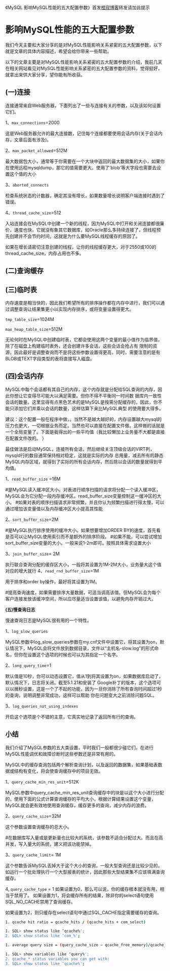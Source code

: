 
《MySQL  影响MySQL性能的五大配置参数》首发[橙寂博客](http://www.luckyhe.com/post/72.html)转发请加此提示

# 影响MySQL性能的五大配置参数



我们今天主要和大家分享的是对MySQL性能影响关系紧密的五大配置参数，以下就是文章的具体内容描述，希望会给你带来一些帮助。

以下的文章主要是对MySQL性能影响关系紧密的五大配置参数的介绍，我前几天在相关网站看见对MySQL性能影响关系紧密的五大配置参数的资料，觉得挺好，就拿出来供大家分享，望你能有所收获。

## **(一)连接**

连接通常来自Web服务器，下面列出了一些与连接有关的参数，以及该如何设置它们。

1、`max_connections`=2000

这是Web服务器允许的最大连接数，记住每个连接都要使用会话内存(关于会话内存，文章后面有涉及)。

2、`max_packet_allowed`=512M

最大数据包大小，通常等于你需要在一个大块中返回的最大数据集的大小，如果你在使用远程mysqldump，那它的值需要更大。使用了'blob'等大字段也需要去设置这个值的大小

3、`aborted_connects`

检查系统状态的计数器，确定其没有增长，如果数量增长说明客户端连接时遇到了错误。

4、`thread_cache_size`=512

入站连接会在MySQL中创建一个新的线程，因为MySQL中打开和关闭连接都很廉价，速度也快，它就没有象其它数据库，如Oracle那么多持续连接了，但线程预先创建并不会节约时间，这就是为什么要MySQL线程缓存的原因了。

如果在增长请密切注意创建的线程，让你的线程缓存更大，对于2550或100的thread_cache_size，内存占用也不多。

## **(二)查询缓存**

## **(三)临时表**

内存速度是相当快的，因此我们希望所有的排序操作都在内存中进行，我们可以通过调整查询让结果集更小以实现内存排序，或将变量设置得更大。

`tmp_table_size`=1024M

`max_heap_table_size`=512M

无论何时在MySQL中创建临时表，它都会使用这两个变量的最小值作为临界值，除了在磁盘上构建临时表外，还会创建许多会话，这些会话会抢占有 限制的资源，因此最好是调整查询而不是将这些参数设置得更高，同时，需要注意的是有BLOB或TEXT字段类型的表将直接写入磁盘。

## **(四)会话内存**


MySQL中每个会话都有其自己的内存，这个内存就是分配给SQL查询的内存，因此你想让它变得尽可能大以满足需要。但你不得不平衡同一时间数 据库内一致性会话的数量。这里显得有点黑色艺术的是MySQL是按需分配缓存的，因此，你不能只添加它们并乘以会话的数量，这样估算下来比MySQL典型 的使用要大得多。

建议：这个配置一般在程序中做，。当然不是越大越好的，内存设置越大mysql的压力也更大，一切根据业务而定。当然也可以直接在配置文件做。这样做的话就是一个全局变量了。下面是我得出的一些平均值（我比较懒加上业务量不大都是直接在配置文件改的。
）

最佳做法是启动MySQL，连接所有会话，然后继续关注顶级会话的VIRT列，mysqld行的数目通常保持相对稳定，这就是实际的内存 总用量，减去所有的静态MySQL内存区域，就得到了实际的所有会话内存，然后除以会话的数量就得到平均值。


1、`read_buffer_size` =16M

#是MySQL读入缓冲区大小。对表进行顺序扫描的请求将分配一个读入缓冲区，MySQL会为它分配一段内存缓冲区。read_buffer_size变量控制这一缓冲区的大小。
#如果对表的顺序扫描请求非常频繁，并且你认为频繁扫描进行得太慢，可以通过增加该变量值以及内存缓冲区大小提高其性能

2、`sort_buffer_size`=2M


#是MySQL执行排序使用的缓冲大小。如果想要增加ORDER BY的速度，首先看是否可以让MySQL使用索引而不是额外的排序阶段。
#如果不能，可以尝试增加sort_buffer_size变量的大小。一般来说1-2m即可。按照具体需求设置大小


3、`join_buffer_size`= 2M　　　　　

执行联合查询分配的缓存区大小，一般将其设置为1M-2M大小，业务量大这个值对应的增大就行
4、`read_rnd_buffer_size`=1M

用于排序和order by操作，最好将其设置为1M。

#提高查询速度，如果需要排序大量数据，可适当调高该值。但MySQL会为每个客户连接发放该缓冲空间，所以应尽量适当设置该值，以避免内存开销过大。

**(五)慢查询日志**

慢速查询日志是MySQL很有用的一个特性。

1、`log_slow_queries`


MySQL参数中log_slow_queries参数在my.cnf文件中设置它，将其设置为on，默认情况下，MySQL会将文件放到数据目录，文件以“主机名-slow.log”的形式命名，但你在设置这个选项的时候也可以为其指定一个名字。

2、`long_query_time`=1

默认值是10秒，你可以动态设置它，值从1到将其设置为on，如果数据库启动了，默认情况下，日志将关闭。截至5.1.21和安装了 Google补丁的版本，这个选项可以以微秒设置，这是一个了不起的功能，因为一旦你消除了所有查询时间超过1秒的查询，说明调整非常成功，这样可以帮助 你在问题变大之前消除问题SQL。

3、`log_queries_not_using_indexes`

开启这个选项是个不错的主意，它真实地记录了返回所有行的查询。

 

## **小结**

我们介绍了MySQL参数的五大类设置，平时我们一般都很少碰它们，在进行MySQL性能调优和故障诊断时这些参数还是非常有用的。

MySQL中的缓存查询包括两个解析查询计划，以及返回的数据集，如果基础表数据或结构有变化，将会使查询缓存中的项目无效。

1、`query_cache_min_res_unit`=512K

MySQL参数中query_cache_min_res_unit查询缓存中的块是以这个大小进行分配的，使用下面的公式计算查询缓存的平均大小，根据计算结果设置这个变量，MySQL就会更有效地使用查询缓存，缓存更多的查询，减少内存的浪费。

2、`query_cache_size`=32M

这个参数设置查询缓存的总大小。

#在数据库写入量或是更新量也比较大的系统，该参数不适合分配过大。而且在高并发，写入量大的系统，建义把该功能禁掉。

3、`query_cache_limit`= 1M

这个参数告诉MySQL丢掉大于这个大小的查询，一般大型查询还是比较少见的，如运行一个批处理执行一个大型报表的统计，因此那些大型结果集不应该填满查询缓存。

4, `query_cache_type` = 1
如果设置为0，那么可以说，你的缓存根本就没有用，相当于禁用了。
如果设置为1，将会缓存所有的结果，除非你的select语句使用SQL_NO_CACHE禁用了查询缓存。

如果设置为2，则只缓存在select语句中通过SQL_CACHE指定需要缓存的查询。

```bash
1. qcache hit ratio = qcache_hits / (qcache_hits + com_select)   
```

```bash
1. SQL> show status like ‘qcache%';   
2. SQL> show status like ‘com_%';   
```
```bash
1. average query size = (query_cache_size – qcache_free_memory)/qcache_queries_in_cache   
```

```bash
1. SQL> show variables like ‘query%';   
2. qcache_* status variables you can get with:   
3. SQL> show status like ‘qcache%';   

```